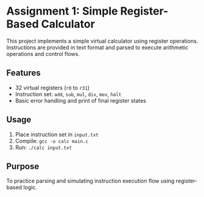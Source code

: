 # Assignment 1: Simple Register-Based Calculator

This project implements a simple virtual calculator using register operations. Instructions are provided in text format and parsed to execute arithmetic operations and control flows.

## Features

- 32 virtual registers (`r0` to `r31`)
- Instruction set: `add`, `sub`, `mul`, `div`, `mov`, `halt`
- Basic error handling and print of final register states

## Usage

1. Place instruction set in `input.txt`
2. Compile: `gcc -o calc main.c`
3. Run: `./calc input.txt`

## Purpose

To practice parsing and simulating instruction execution flow using register-based logic.
